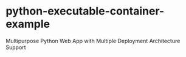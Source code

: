 # python-executable-container-example
Multipurpose Python Web App with Multiple Deployment Architecture Support
